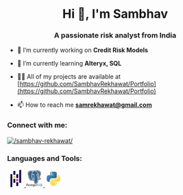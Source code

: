 <h1 align="center">Hi 👋, I'm Sambhav</h1>
<h3 align="center">A passionate risk analyst from India</h3>

- 🔭 I’m currently working on **Credit Risk Models**

- 🌱 I’m currently learning **Alteryx, SQL**

- 👨‍💻 All of my projects are available at [https://github.com/SambhavRekhawat/Portfolio](https://github.com/SambhavRekhawat/Portfolio)

- 📫 How to reach me **samrekhawat@gmail.com**

<h3 align="left">Connect with me:</h3>
<p align="left">
<a href="https://linkedin.com/in//sambhav-rekhawat/" target="blank"><img align="center" src="https://raw.githubusercontent.com/rahuldkjain/github-profile-readme-generator/master/src/images/icons/Social/linked-in-alt.svg" alt="/sambhav-rekhawat/" height="30" width="40" /></a>
</p>

<h3 align="left">Languages and Tools:</h3>
<p align="left"> <a href="https://pandas.pydata.org/" target="_blank" rel="noreferrer"> <img src="https://raw.githubusercontent.com/devicons/devicon/2ae2a900d2f041da66e950e4d48052658d850630/icons/pandas/pandas-original.svg" alt="pandas" width="40" height="40"/> </a> <a href="https://www.postgresql.org" target="_blank" rel="noreferrer"> <img src="https://raw.githubusercontent.com/devicons/devicon/master/icons/postgresql/postgresql-original-wordmark.svg" alt="postgresql" width="40" height="40"/> </a> <a href="https://www.python.org" target="_blank" rel="noreferrer"> <img src="https://raw.githubusercontent.com/devicons/devicon/master/icons/python/python-original.svg" alt="python" width="40" height="40"/> </a> </p>
